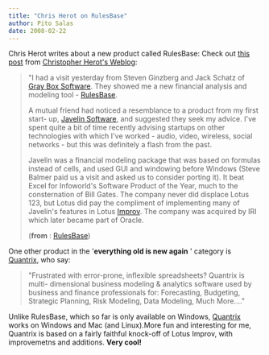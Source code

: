 ```yaml
---
title: "Chris Herot on RulesBase"
author: Pito Salas
date: 2008-02-22
---
```




Chris Herot writes about a new product called RulesBase: Check out [this
post](<http://herot.typepad.com/cherot/2008/02/rulesbase.html>) from
[Christopher Herot's Weblog](<http://herot.typepad.com/cherot/>):

> "I had a visit yesterday from Steven Ginzberg and Jack Schatz of [Gray Box
> Software](<http://www.grayboxsoftware.com>). They showed me a new financial
> analysis and modeling tool -
> [RulesBase](<http://www.grayboxsoftware.com/rulesbase.cfm>).
>
> A mutual friend had noticed a resemblance to a product from my first start-
> up, [Javelin Software](<http://en.wikipedia.org/wiki/Javelin_Software>), and
> suggested they seek my advice. I've spent quite a bit of time recently
> advising startups on other technologies with which I've worked - audio,
> video, wireless, social networks - but this was definitely a flash from the
> past.
>
> Javelin was a financial modeling package that was based on formulas instead
> of cells, and used GUI and windowing before Windows (Steve Balmer paid us a
> visit and asked us to consider porting it). It beat Excel for Infoworld's
> Software Product of the Year, much to the consternation of Bill Gates. The
> company never did displace Lotus 123, but Lotus did pay the compliment of
> implementing many of Javelin's features in Lotus
> [Improv](<http://en.wikipedia.org/wiki/Lotus_Improv>). The company was
> acquired by IRI which later became part of Oracle.
>
> (**from** :
> [RulesBase](<http://herot.typepad.com/cherot/2008/02/rulesbase.html>))

One other product in the '**everything old is new again** ' category is
[Quantrix](<http://www.quantrix.com/>), who say:

> "Frustrated with error-prone, inflexible spreadsheets? Quantrix is multi-
> dimensional business modeling & analytics software used by business and
> finance professionals for: Forecasting, Budgeting, Strategic Planning, Risk
> Modeling, Data Modeling, Much More…."

Unlike RulesBase, which so far is only available on Windows,
[Quantrix](<http://www.quantrix.com/>) works on Windows and Mac (and
Linux).More fun and interesting for me, Quantrix is based on a fairly faithful
knock-off of Lotus Improv, with improvemetns and additions. **Very cool!**


